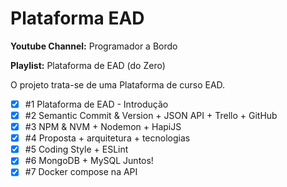 # **Plataforma EAD**

**Youtube Channel:** Programador a Bordo

**Playlist:** Plataforma de EAD (do Zero)

O projeto trata-se de uma Plataforma de curso EAD.

- [x] #1 Plataforma de EAD - Introdução
- [x] #2 Semantic Commit & Version + JSON API + Trello + GitHub
- [x] #3 NPM & NVM + Nodemon + HapiJS
- [x] #4 Proposta + arquitetura + tecnologias
- [x] #5 Coding Style + ESLint
- [x] #6 MongoDB + MySQL Juntos!
- [x] #7 Docker compose na API
